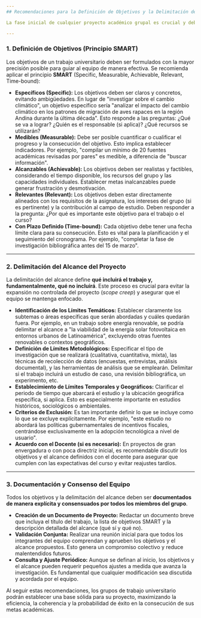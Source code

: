 ```yaml
---
## Recomendaciones para la Definición de Objetivos y la Delimitación del Alcance en Trabajos Universitarios en Grupo

La fase inicial de cualquier proyecto académico grupal es crucial y debe incluir una **definición precisa de los objetivos** y una **clara delimitación del alcance**. Este proceso no solo proporciona una dirección unificada al equipo, sino que también previene desviaciones, optimiza la asignación de recursos y facilita la evaluación final del trabajo. A continuación, se detallan recomendaciones para abordar estas tareas de manera sistemática y académica.

---
```

### 1. Definición de Objetivos (Principio SMART)

Los objetivos de un trabajo universitario deben ser formulados con la mayor precisión posible para guiar al equipo de manera efectiva. Se recomienda aplicar el principio **SMART** (Specific, Measurable, Achievable, Relevant, Time-bound):

* **Específicos (Specific):** Los objetivos deben ser claros y concretos, evitando ambigüedades. En lugar de "investigar sobre el cambio climático", un objetivo específico sería "analizar el impacto del cambio climático en los patrones de migración de aves rapaces en la región Andina durante la última década". Esto responde a las preguntas: ¿Qué se va a lograr? ¿Quién es el responsable (si aplica)? ¿Qué recursos se utilizarán?
* **Medibles (Measurable):** Debe ser posible cuantificar o cualificar el progreso y la consecución del objetivo. Esto implica establecer indicadores. Por ejemplo, "compilar un mínimo de 20 fuentes académicas revisadas por pares" es medible, a diferencia de "buscar información".
* **Alcanzables (Achievable):** Los objetivos deben ser realistas y factibles, considerando el tiempo disponible, los recursos del grupo y las capacidades individuales. Establecer metas inalcanzables puede generar frustración y desmotivación.
* **Relevantes (Relevant):** Los objetivos deben estar directamente alineados con los requisitos de la asignatura, los intereses del grupo (si es pertinente) y la contribución al campo de estudio. Deben responder a la pregunta: ¿Por qué es importante este objetivo para el trabajo o el curso?
* **Con Plazo Definido (Time-bound):** Cada objetivo debe tener una fecha límite clara para su consecución. Esto es vital para la planificación y el seguimiento del cronograma. Por ejemplo, "completar la fase de investigación bibliográfica antes del 15 de marzo".

---
### 2. Delimitación del Alcance del Proyecto

La delimitación del alcance define **qué incluirá el trabajo y, fundamentalmente, qué no incluirá**. Este proceso es crucial para evitar la expansión no controlada del proyecto (*scope creep*) y asegurar que el equipo se mantenga enfocado.

* **Identificación de los Límites Temáticos:** Establecer claramente los subtemas o áreas específicas que serán abordadas y cuáles quedarán fuera. Por ejemplo, en un trabajo sobre energía renovable, se podría delimitar el alcance a "la viabilidad de la energía solar fotovoltaica en entornos urbanos de Latinoamérica", excluyendo otras fuentes renovables o contextos geográficos.
* **Definición de Límites Metodológicos:** Especificar el tipo de investigación que se realizará (cualitativa, cuantitativa, mixta), las técnicas de recolección de datos (encuestas, entrevistas, análisis documental), y las herramientas de análisis que se emplearán. Delimitar si el trabajo incluirá un estudio de caso, una revisión bibliográfica, un experimento, etc.
* **Establecimiento de Límites Temporales y Geográficos:** Clarificar el periodo de tiempo que abarcará el estudio y la ubicación geográfica específica, si aplica. Esto es especialmente importante en estudios históricos, sociológicos o ambientales.
* **Criterios de Exclusión:** Es tan importante definir lo que se incluye como lo que se excluye explícitamente. Por ejemplo, "este estudio no abordará las políticas gubernamentales de incentivos fiscales, centrándose exclusivamente en la adopción tecnológica a nivel de usuario".
* **Acuerdo con el Docente (si es necesario):** En proyectos de gran envergadura o con poca directriz inicial, es recomendable discutir los objetivos y el alcance definidos con el docente para asegurar que cumplen con las expectativas del curso y evitar reajustes tardíos.

---
### 3. Documentación y Consenso del Equipo

Todos los objetivos y la delimitación del alcance deben ser **documentados de manera explícita y consensuados por todos los miembros del grupo**.

* **Creación de un Documento de Proyecto:** Redactar un documento breve que incluya el título del trabajo, la lista de objetivos SMART y la descripción detallada del alcance (qué sí y qué no).
* **Validación Conjunta:** Realizar una reunión inicial para que todos los integrantes del equipo comprendan y aprueben los objetivos y el alcance propuestos. Esto genera un compromiso colectivo y reduce malentendidos futuros.
* **Consulta y Ajuste Periódico:** Aunque se definan al inicio, los objetivos y el alcance pueden requerir pequeños ajustes a medida que avanza la investigación. Es fundamental que cualquier modificación sea discutida y acordada por el equipo.

Al seguir estas recomendaciones, los grupos de trabajo universitario podrán establecer una base sólida para su proyecto, maximizando la eficiencia, la coherencia y la probabilidad de éxito en la consecución de sus metas académicas.
